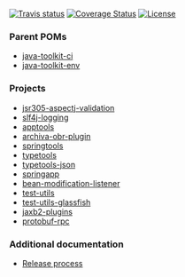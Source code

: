 [![Travis status](https://api.travis-ci.org/no-hope/java-toolkit.svg)](https://travis-ci.org/no-hope/java-toolkit)
[![Coverage Status](https://coveralls.io/repos/no-hope/java-toolkit/badge.svg?branch=master)](https://coveralls.io/r/no-hope/java-toolkit?branch=master)
[![License](https://img.shields.io/badge/license-Apache_License_2.0-green.svg)](https://github.com/no-hope/java-toolkit/blob/master/LICENSE)

### Parent POMs

* [java-toolkit-ci](parent/java-toolkit-ci)
* [java-toolkit-env](projects/java-toolkit-env)

### Projects

 * [jsr305-aspectj-validation](projects/jsr305-aspectj-validation)
 * [slf4j-logging](projects/slf4j-logging)
 * [apptools](projects/apptools)
 * [archiva-obr-plugin](projects/archiva-obr-plugin)
 * [springtools](projects/springtools)
 * [typetools](projects/typetools)
 * [typetools-json](projects/typetools-json)
 * [springapp](projects/springapp)
 * [bean-modification-listener](projects/bean-modification-listener)
 * [test-utils](projects/test-utils)
 * [test-utils-glassfish](projects/test-utils-glassfish)
 * [jaxb2-plugins](projects/jaxb2-plugins)
 * [protobuf-rpc](projects/protobuf-rpc)

### Additional documentation

 * [Release process](doc/TOOLKIT-RELEASE.md)
